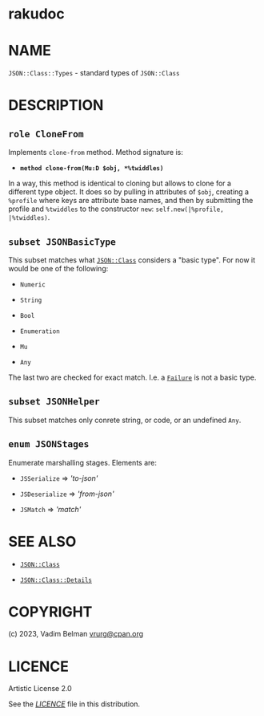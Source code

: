 rakudoc
=======

NAME
====

`JSON::Class::Types` - standard types of `JSON::Class`

DESCRIPTION
===========

`role CloneFrom`
----------------

Implements `clone-from` method. Method signature is:

  * **`method clone-from(Mu:D $obj, *%twiddles)`**

In a way, this method is identical to cloning but allows to clone for a different type object. It does so by pulling in attributes of `$obj`, creating a `%profile` where keys are attribute base names, and then by submitting the profile and `%twiddles` to the constructor `new`: `self.new(|%profile, |%twiddles)`.

`subset JSONBasicType`
----------------------

This subset matches what [`JSON::Class`](../Class.md) considers a "basic type". For now it would be one of the following:

  * `Numeric`

  * `String`

  * `Bool`

  * `Enumeration`

  * `Mu`

  * `Any`

The last two are checked for exact match. I.e. a [`Failure`](https://docs.raku.org/type/Failure) is not a basic type.

`subset JSONHelper`
-------------------

This subset matches only conrete string, or code, or an undefined `Any`.

`enum JSONStages`
-----------------

Enumerate marshalling stages. Elements are:

  * `JSSerialize` => *'to-json'*

  * `JSDeserialize` => *'from-json'*

  * `JSMatch` => *'match'*

SEE ALSO
========

  * [`JSON::Class`](../Class.md)

  * [`JSON::Class::Details`](Details.md)

COPYRIGHT
=========

(c) 2023, Vadim Belman <vrurg@cpan.org>

LICENCE
=======

Artistic License 2.0

See the [*LICENCE*](../../../../LICENCE) file in this distribution.

